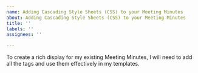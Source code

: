 ```yaml
---
name: Adding Cascading Style Sheets (CSS) to your Meeting Minutes
about: Adding Cascading Style Sheets (CSS) to your Meeting Minutes
title: ''
labels: ''
assignees: ''

---
```


To create a rich display for my existing Meeting Minutes, I will need to add all the tags and use them effectively in my templates.
